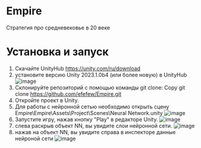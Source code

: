 # Empire
 Стратегия про средневековье в 20 веке
# Установка и запуск
1. Скачайте UnityHub https://unity.com/ru/download
2.  установите версию Unity 2023.1.0b4 (или более новую) в UnityHub
   ![image](https://github.com/efefew/Empire/assets/29331867/7b67c9c9-74e9-486b-936a-3c0efa759f8d)
3.  Склонируйте репозиторий с помощью команды git clone: 
Copy git clone https://github.com/efefew/Empire.git
4.  Откройте проект в Unity.
5.  Для работы с нейронной сетью необходимо открыть сцену Empire\Empire\Assets\Project\Scenes\Neural Network.unity
   ![image](https://github.com/efefew/Empire/assets/29331867/0d924c5e-7551-4c2a-8147-f24ae9c8210a)
6.  Запустите игру, нажав кнопку "Play" в редакторе Unity.
   ![image](https://github.com/efefew/Empire/assets/29331867/b5598acd-07df-4bba-804e-3bf1ace2b680)
7.  слева раскрыв объект NN, вы увидите слои нейронной сети.
    ![image](https://github.com/efefew/Empire/assets/29331867/62a634d3-b539-452c-bab4-f9f052afb7a7)
8.  нажав на объект NN, вы увидите справа в инспекторе данные нейроной сети
    ![image](https://github.com/efefew/Empire/assets/29331867/03e06137-ad59-4499-965d-74c90148198c)



